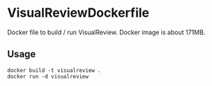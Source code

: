 # VisualReviewDockerfile

Docker file to build / run VisualReview.
Docker image is about 171MB.

## Usage

```shell
docker build -t visualreview .
docker run -d visualreview
```
